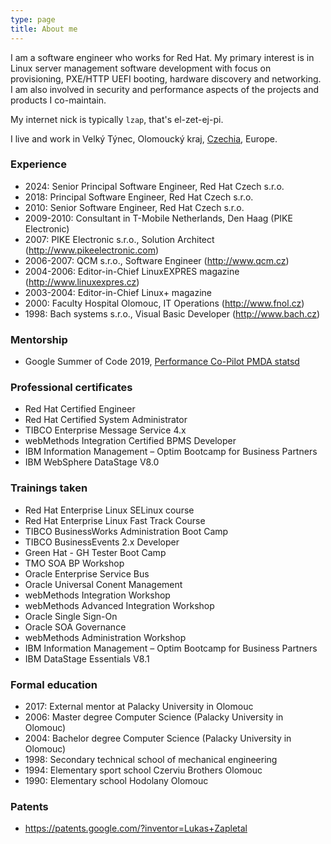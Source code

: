 ```yaml
---
type: page
title: About me
---
```


I am a software engineer who works for Red Hat. My primary interest is in Linux
server management software development with focus on provisioning, PXE/HTTP
UEFI booting, hardware discovery and networking. I am also involved in security
and performance aspects of the projects and products I co-maintain.

My internet nick is typically `lzap`, that's el-zet-ej-pi.

I live and work in Velký Týnec, Olomoucký kraj,
[Czechia](https://en.wikipedia.org/wiki/Czech_Republic), Europe.

### Experience
* 2024: Senior Principal Software Engineer, Red Hat Czech s.r.o.
* 2018: Principal Software Engineer, Red Hat Czech s.r.o.
* 2010: Senior Software Engineer, Red Hat Czech s.r.o.
* 2009-2010: Consultant in T-Mobile Netherlands, Den Haag (PIKE Electronic)
* 2007: PIKE Electronic s.r.o., Solution Architect (http://www.pikeelectronic.com)
* 2006-2007: QCM s.r.o., Software Engineer (http://www.qcm.cz)
* 2004-2006: Editor-in-Chief LinuxEXPRES magazine (http://www.linuxexpres.cz)
* 2003-2004: Editor-in-Chief Linux+ magazine
* 2000: Faculty Hospital Olomouc, IT Operations (http://www.fnol.cz)
* 1998: Bach systems s.r.o., Visual Basic Developer (http://www.bach.cz)

### Mentorship
* Google Summer of Code 2019,
  [Performance Co-Pilot PMDA statsd](https://github.com/performancecopilot/pcp/tree/master/src/pmdas/statsd)

### Professional certificates
* Red Hat Certified Engineer
* Red Hat Certified System Administrator
* TIBCO Enterprise Message Service 4.x
* webMethods Integration Certified BPMS Developer
* IBM Information Management – Optim Bootcamp for Business Partners
* IBM WebSphere DataStage V8.0

### Trainings taken
* Red Hat Enterprise Linux SELinux course
* Red Hat Enterprise Linux Fast Track Course
* TIBCO BusinessWorks Administration Boot Camp
* TIBCO BusinessEvents 2.x Developer
* Green Hat - GH Tester Boot Camp
* TMO SOA BP Workshop
* Oracle Enterprise Service Bus
* Oracle Universal Conent Management
* webMethods Integration Workshop
* webMethods Advanced Integration Workshop
* Oracle Single Sign-On
* Oracle SOA Governance
* webMethods Administration Workshop
* IBM Information Management – Optim Bootcamp for Business Partners
* IBM DataStage Essentials V8.1

### Formal education
* 2017: External mentor at Palacky University in Olomouc
* 2006: Master degree Computer Science (Palacky University in Olomouc)
* 2004: Bachelor degree Computer Science (Palacky University in Olomouc)
* 1998: Secondary technical school of mechanical engineering
* 1994: Elementary sport school Czerviu Brothers Olomouc
* 1990: Elementary school Hodolany Olomouc

### Patents
* https://patents.google.com/?inventor=Lukas+Zapletal
